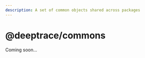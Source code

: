```yaml
---
description: A set of common objects shared across packages
---
```


# @deeptrace/commons

Coming soon...

